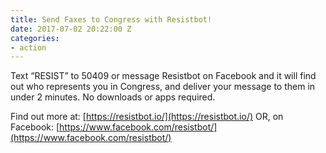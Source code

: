 ```yaml
---
title: Send Faxes to Congress with Resistbot!
date: 2017-07-02 20:22:00 Z
categories:
- action
---
```


Text “RESIST” to 50409 or message Resistbot on Facebook and it will find out who represents you in Congress, and deliver your message to them in under 2 minutes. No downloads or apps required.

Find out more at: [https://resistbot.io/](https://resistbot.io/)
OR, on Facebook: [https://www.facebook.com/resistbot/](https://www.facebook.com/resistbot/)